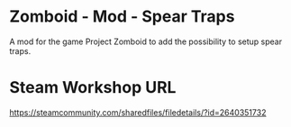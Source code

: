 # Zomboid - Mod - Spear Traps
A mod for the game Project Zomboid to add the possibility to setup spear traps.

# Steam Workshop URL
https://steamcommunity.com/sharedfiles/filedetails/?id=2640351732
